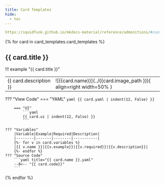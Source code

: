 ```yaml
---
title: Card Templates
hide:
  - toc
---
```


```yaml
https://squidfunk.github.io/mkdocs-material/reference/admonitions/#custom-admonitions
```

{% for card in card_templates.card_templates %}

## {{ card.title }}
<!-- markdownlint-disable -->
!!! example "{{ card.title }}"
    <table>
    <tr>
    <td>{{ card.description }}</td>
    <td>![{{card.name}}](../{{card.image_path }}){ align=right width=50% }</td>
    </tr>
    </table>
    ??? "View Code"
        === "YAML"
            ```yaml
            {{ card.yaml | indent(12, False) }}
            ```

        === "UI"
            ```yaml
            {{ card.ui | indent(12, False) }}
            ```

    ??? "Variables"
        |Variable|Example|Required|Description|
        |--------|-------|--------|-----------|
        {%- for v in card.variables %}
        |{{ v.name }}|{{v.example}}|{{v.required}}|{{v.description}}|
        {%- endfor %}
    ??? "Source Code"
        ```yaml title="{{ card.name }}.yaml"
        --8<-- "{{ card.code}}"
        ```

{% endfor %}
<!-- markdownlint-restore -->
